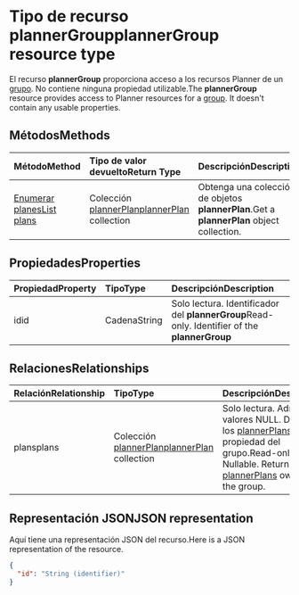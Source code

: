 # <a name="plannergroup-resource-type"></a><span data-ttu-id="f8545-101">Tipo de recurso plannerGroup</span><span class="sxs-lookup"><span data-stu-id="f8545-101">plannerGroup resource type</span></span>

<span data-ttu-id="f8545-p101">El recurso **plannerGroup** proporciona acceso a los recursos Planner de un [grupo](group.md). No contiene ninguna propiedad utilizable.</span><span class="sxs-lookup"><span data-stu-id="f8545-p101">The **plannerGroup** resource provides access to Planner resources for a [group](group.md). It doesn't contain any usable properties.</span></span>

## <a name="methods"></a><span data-ttu-id="f8545-104">Métodos</span><span class="sxs-lookup"><span data-stu-id="f8545-104">Methods</span></span>

| <span data-ttu-id="f8545-105">Método</span><span class="sxs-lookup"><span data-stu-id="f8545-105">Method</span></span>           | <span data-ttu-id="f8545-106">Tipo de valor devuelto</span><span class="sxs-lookup"><span data-stu-id="f8545-106">Return Type</span></span>    |<span data-ttu-id="f8545-107">Descripción</span><span class="sxs-lookup"><span data-stu-id="f8545-107">Description</span></span>|
|:---------------|:--------|:----------|
|[<span data-ttu-id="f8545-108">Enumerar planes</span><span class="sxs-lookup"><span data-stu-id="f8545-108">List plans</span></span>](../api/plannergroup_list_plans.md) |<span data-ttu-id="f8545-109">Colección [plannerPlan](plannerplan.md)</span><span class="sxs-lookup"><span data-stu-id="f8545-109">[plannerPlan](plannerplan.md) collection</span></span>| <span data-ttu-id="f8545-110">Obtenga una colección de objetos **plannerPlan**.</span><span class="sxs-lookup"><span data-stu-id="f8545-110">Get a **plannerPlan** object collection.</span></span>|

## <a name="properties"></a><span data-ttu-id="f8545-111">Propiedades</span><span class="sxs-lookup"><span data-stu-id="f8545-111">Properties</span></span>
| <span data-ttu-id="f8545-112">Propiedad</span><span class="sxs-lookup"><span data-stu-id="f8545-112">Property</span></span>     | <span data-ttu-id="f8545-113">Tipo</span><span class="sxs-lookup"><span data-stu-id="f8545-113">Type</span></span>   |<span data-ttu-id="f8545-114">Descripción</span><span class="sxs-lookup"><span data-stu-id="f8545-114">Description</span></span>|
|:---------------|:--------|:----------|
|<span data-ttu-id="f8545-115">id</span><span class="sxs-lookup"><span data-stu-id="f8545-115">id</span></span>|<span data-ttu-id="f8545-116">Cadena</span><span class="sxs-lookup"><span data-stu-id="f8545-116">String</span></span>| <span data-ttu-id="f8545-p102">Solo lectura. Identificador del **plannerGroup**</span><span class="sxs-lookup"><span data-stu-id="f8545-p102">Read-only. Identifier of the **plannerGroup**</span></span>|

## <a name="relationships"></a><span data-ttu-id="f8545-119">Relaciones</span><span class="sxs-lookup"><span data-stu-id="f8545-119">Relationships</span></span>
| <span data-ttu-id="f8545-120">Relación</span><span class="sxs-lookup"><span data-stu-id="f8545-120">Relationship</span></span> | <span data-ttu-id="f8545-121">Tipo</span><span class="sxs-lookup"><span data-stu-id="f8545-121">Type</span></span>   |<span data-ttu-id="f8545-122">Descripción</span><span class="sxs-lookup"><span data-stu-id="f8545-122">Description</span></span>|
|:---------------|:--------|:----------|
|<span data-ttu-id="f8545-123">plans</span><span class="sxs-lookup"><span data-stu-id="f8545-123">plans</span></span>|<span data-ttu-id="f8545-124">Colección [plannerPlan](plannerplan.md)</span><span class="sxs-lookup"><span data-stu-id="f8545-124">[plannerPlan](plannerplan.md) collection</span></span>| <span data-ttu-id="f8545-p103">Solo lectura. Admite valores NULL. Devuelve los [plannerPlans](plannerplan.md) propiedad del grupo.</span><span class="sxs-lookup"><span data-stu-id="f8545-p103">Read-only. Nullable. Returns the [plannerPlans](plannerplan.md) owned by the group.</span></span>|

## <a name="json-representation"></a><span data-ttu-id="f8545-128">Representación JSON</span><span class="sxs-lookup"><span data-stu-id="f8545-128">JSON representation</span></span>
<span data-ttu-id="f8545-129">Aquí tiene una representación JSON del recurso.</span><span class="sxs-lookup"><span data-stu-id="f8545-129">Here is a JSON representation of the resource.</span></span>

<!-- {
  "blockType": "resource",
  "baseType": "microsoft.graph.entity",
  "optionalProperties": [

  ],
  "@odata.type": "microsoft.graph.plannerGroup"
}-->

```json
{
  "id": "String (identifier)"
}

```

<!-- uuid: 8fcb5dbc-d5aa-4681-8e31-b001d5168d79
2015-10-25 14:57:30 UTC -->
<!-- {
  "type": "#page.annotation",
  "description": "plannerGroup resource",
  "keywords": "",
  "section": "documentation",
  "tocPath": ""
}-->